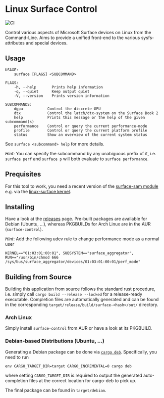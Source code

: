 # Linux Surface Control

![CI](https://github.com/linux-surface/surface-control/workflows/CI/badge.svg)

Control various aspects of Microsoft Surface devices on Linux from the Command-Line.
Aims to provide a unified front-end to the various sysfs-attributes and special devices.

## Usage

```
USAGE:
    surface [FLAGS] <SUBCOMMAND>

FLAGS:
    -h, --help       Prints help information
    -q, --quiet      Keep output quiet
    -V, --version    Prints version information

SUBCOMMANDS:
    dgpu           Control the discrete GPU
    dtx            Control the latch/dtx-system on the Surface Book 2
    help           Prints this message or the help of the given subcommand(s)
    performance    Control or query the current performance-mode
    profile        Control or query the current platform profile
    status         Show an overview of the current system status
```

See `surface <subcommand> help` for more details.

_Hint:_ You can specify the subcommand by any unabiguous prefix of it, i.e. `surface perf` and `surface p` will both evaluate to `surface performance`.

## Prequisites

For this tool to work, you need a recent version of the [surface-sam module][surface-sam] e.g. via the [linux-surface kernel][surface-kernel].

## Installing

Have a look at the [releases](https://github.com/linux-surface/surface-control/releases) page.
Pre-built packages are available for Debian (Ubuntu, ...), whereas PKGBUILDs for Arch Linux are in the AUR (`surface-control`).

_Hint_: Add the following udev rule to change performance mode as a normal user
```
KERNEL=="01:03:01:00:01", SUBSYSTEM=="surface_aggregator", RUN+="/usr/bin/chmod 666 /sys/bus/surface_aggregator/devices/01:03:01:00:01/perf_mode"
```

## Building from Source

Building this application from source follows the standard rust procedure, i.e. simply call `cargo build --release --locked` for a release-ready executable.
Completion files are automatically generated and can be found in the corresponding `target/release/build/surface-<hash>/out/` directory.

### Arch Linux

Simply install `surface-control` from AUR or have a look at its PKGBUILD.

### Debian-based Distributions (Ubuntu, ...)

Generating a Debian package can be done via [`cargo deb`](https://github.com/mmstick/cargo-deb).
Specifically, you need to run
```
env CARGO_TARGET_DIR=target CARGO_INCREMENTAL=0 cargo deb
```
where setting `CARGO_TARGET_DIR` is required to output the generated auto-completion files at the correct location for cargo-deb to pick up.

The final package can be found in `target/debian`.

[surface-sam]: https://github.com/linux-surface/surface-aggregator-module
[surface-kernel]: https://github.com/linux-surface/linux-surface
